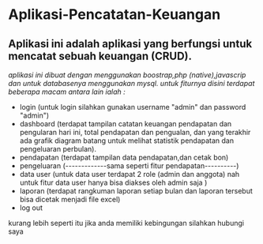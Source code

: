 Aplikasi-Pencatatan-Keuangan
==
Aplikasi ini adalah aplikasi yang berfungsi untuk mencatat sebuah keuangan (CRUD).
--
*aplikasi ini dibuat dengan menggunakan boostrap,php (native),javascrip dan untuk databasenya menggunakan mysql. 
untuk fiturnya disini terdapat beberapa macam antara lain ialah :*
- login (untuk login silahkan gunakan username "admin" dan password "admin")
- dashboard (terdapat tampilan catatan keuangan pendapatan dan pengularan hari ini, total pendapatan dan pengualan, 
dan yang terakhir ada grafik diagram batang untuk melihat statistik pendapatan dan pengeluaran perbulan).
- pendapatan (terdapat tampilan data pendapatan,dan cetak bon)
- pengeluaran (-------------sama seperti fitur pendapatan----------)
- data user (untuk data user terdapat 2 role (admin dan anggota) nah untuk fitur data user hanya bisa diakses oleh admin saja )
- laporan (terdapat rangkuman laporan setiap bulan dan laporan tersebut bisa dicetak menjadi file excel)
- log out

kurang lebih seperti itu jika anda memiliki kebingungan silahkan hubungi saya
